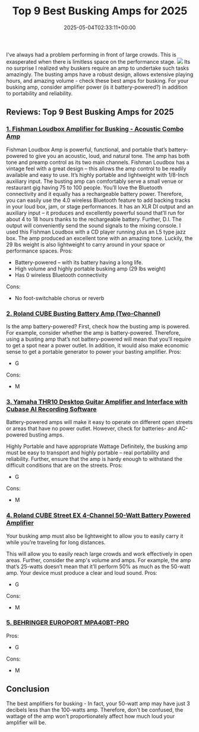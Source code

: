 ﻿---
layout: post
title: Top 9 Best Busking Amps for 2025
date: '2025-05-04T02:33:11+00:00'
categories:
- Guitar
tags: []
slug: /best-busking-amps/
lastmod: 2025-05-07T12:21:23+03:00
---

I've always had a problem performing in front of large crowds. This is exasperated when there is limitless space on the performance stage.
![](/assets/img/12/Pest-Control.jpg)
Its no surprise I realized why buskers require an amp to undertake such tasks amazingly.
The busting amps have a robust design, allows extensive playing hours, and amazing volume - check these best amps for busking.
For your busking amp, consider amplifier power (is it battery-powered?) in addition to portability and reliability.
## Reviews: Top 9 Best Busking Amps for 2025
### [1. Fishman Loudbox Amplifier for Busking - Acoustic Combo Amp](https://www.amazon.com/dp/B077NN9TRM/?tag=p-policy-20)

Fishman Loudbox Amp is powerful, functional, and portable that’s battery-powered to give you an acoustic, loud, and natural tone. The amp has both tone and preamp control as its two main channels.
Fishman Loudbox has a vintage feel with a great design – this allows the amp control to be readily available and easy to use. It’s highly portable and lightweight with 1/8-Inch auxiliary input. The busting amp can comfortably serve a small venue or restaurant gig having 75 to 100 people.
You’ll love the Bluetooth connectivity and it equally has a rechargeable battery power. Therefore, you can easily use the 4.0 wireless Bluetooth feature to add backing tracks in your loud box, jam, or stage performances.
It has an XLR DI output and an auxiliary input – it produces and excellently powerful sound that’ll run for about 4 to 18 hours thanks to the rechargeable battery. Further, D.I. The output will conveniently send the sound signals to the mixing console.
I used this Fishman Loudbox with a CD player running plus an L5 type jazz box. The amp produced an excellent tone with an amazing tone. Luckily, the 29 lbs weight is also lightweight to carry around in your space or performance spaces.
Pros:
- Battery-powered – with its battery having a long life.
- High volume and highly portable busking amp (29 lbs weight)
- Has 0 wireless Bluetooth connectivity

Cons:
- No foot-switchable chorus or reverb

### [2. Roland CUBE Busting Battery Amp (Two-Channel)](https://www.amazon.com/dp/B000XALFYW/?tag=p-policy-20)
Is the amp battery-powered?
First, check how the busting amp is powered. For example, consider whether the amp is battery-powered.
Therefore, using a busting amp that’s not battery-powered will mean that you’ll require to get a spot near a power outlet.
In addition, it would also make economic sense to get a portable generator to power your basting amplifier.
Pros:
- G

Cons:
- M

### [3. Yamaha THR10 Desktop Guitar Amplifier and Interface with Cubase AI Recording Software](https://www.amazon.com/dp/B006QLW5XC/?tag=p-policy-20)
Battery-powered amps will make it easy to operate on different open streets or areas that have no power outlet. However, check for batteries- and AC-powered busting amps.

Highly Portable and have appropriate Wattage
Definitely, the busking amp must be easy to transport and highly portable – real portability and reliability.
Further, ensure that the amp is hardy enough to withstand the difficult conditions that are on the streets.
Pros:
- G

Cons:
- M

### [4. Roland CUBE Street EX 4-Channel 50-Watt Battery Powered Amplifier](https://www.amazon.com/dp/B00JMU1RAG/?tag=p-policy-20)
Your busking amp must also be lightweight to allow you to easily carry it while you’re traveling for long distances.

This will allow you to easily reach large crowds and work effectively in open areas.
Further, consider the amp's volume and amps.
For example, the amp that’s 25-watts doesn’t mean that it’ll perform 50% as much as the 50-watt amp. Your device must produce a clear and loud sound.
Pros:
- G

Cons:
- M

### [5. BEHRINGER EUROPORT MPA40BT-PRO](https://www.amazon.com/dp/B00ZTC56O4/?tag=p-policy-20)

Pros:
- G

Cons:
- M

## Conclusion
The best amplifiers for busking -
In fact, your 50-watt amp may have just 3 decibels less than the 100-watts amp. Therefore, don’t be confused, the wattage of the amp won’t proportionately affect how much loud your amplifier will be.